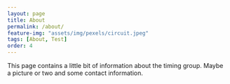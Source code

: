 ```yaml
---
layout: page
title: About
permalink: /about/
feature-img: "assets/img/pexels/circuit.jpeg"
tags: [About, Test]
order: 4
---
```


This page contains a little bit of information about the timing group. Maybe a picture or two and some contact information.

